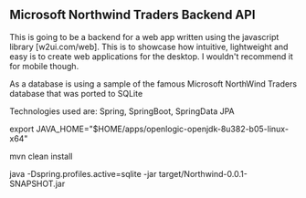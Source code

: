 ## Microsoft Northwind Traders Backend API

This is going to be a backend for a web app written using the javascript library [w2ui.com/web].
This is to showcase how intuitive, lightweight and easy is to create web applications for the desktop.
I wouldn't recommend it for mobile though.

As a database is using a sample of the famous Microsoft NorthWind Traders database that was ported to SQLite

Technologies used are: Spring, SpringBoot, SpringData JPA

export JAVA_HOME="$HOME/apps/openlogic-openjdk-8u382-b05-linux-x64"

mvn clean install

java -Dspring.profiles.active=sqlite -jar target/Northwind-0.0.1-SNAPSHOT.jar
